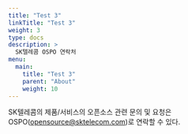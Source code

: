 ```yaml
---
title: "Test 3"
linkTitle: "Test 3"
weight: 3
type: docs
description: >
  SK텔레콤 OSPO 연락처
menu:
  main:
    title: "Test 3"
    parent: "About"
    weight: 10
---
```


SK텔레콤의 제품/서비스의 오픈소스 관련 문의 및 요청은 OSPO(opensource@sktelecom.com)로 연락할 수 있다.